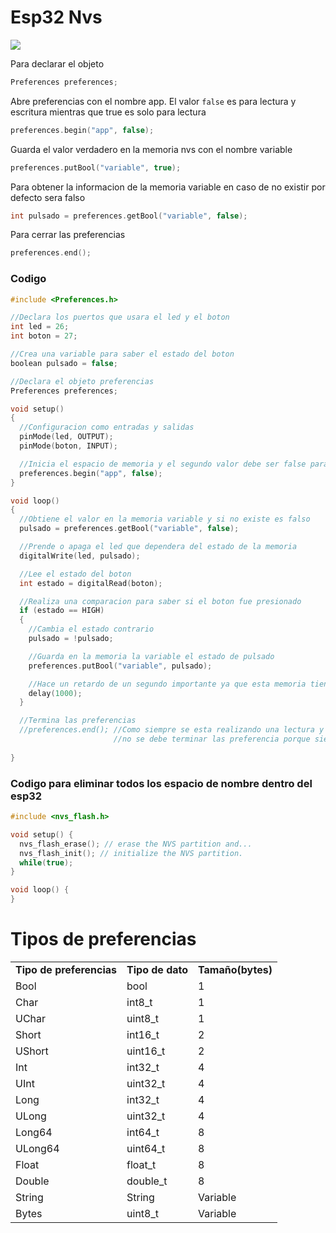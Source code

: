 # Esp32 Nvs

![](https://github.com/IDiegoUlises/Esp32-Nvs/blob/main/Images/Esp32-Nvs.gif)

Para declarar el objeto
```c++
Preferences preferences;
```

Abre preferencias con el nombre app. El valor ```false``` es para lectura y escritura mientras que true es solo para lectura
```c++
preferences.begin("app", false);
```

Guarda el valor verdadero en la memoria nvs con el nombre variable
```c++
preferences.putBool("variable", true);
```

Para obtener la informacion de la memoria variable en caso de no existir por defecto sera falso
```c++
int pulsado = preferences.getBool("variable", false);
```

Para cerrar las preferencias
```c++
preferences.end();
```

### Codigo
```c++
#include <Preferences.h>

//Declara los puertos que usara el led y el boton
int led = 26;
int boton = 27;

//Crea una variable para saber el estado del boton
boolean pulsado = false;

//Declara el objeto preferencias
Preferences preferences;

void setup()
{
  //Configuracion como entradas y salidas
  pinMode(led, OUTPUT);
  pinMode(boton, INPUT);

  //Inicia el espacio de memoria y el segundo valor debe ser false para que sea de lectura y escritura
  preferences.begin("app", false);
}

void loop()
{
  //Obtiene el valor en la memoria variable y si no existe es falso
  pulsado = preferences.getBool("variable", false);

  //Prende o apaga el led que dependera del estado de la memoria
  digitalWrite(led, pulsado);

  //Lee el estado del boton
  int estado = digitalRead(boton);

  //Realiza una comparacion para saber si el boton fue presionado
  if (estado == HIGH)
  {
    //Cambia el estado contrario
    pulsado = !pulsado;

    //Guarda en la memoria la variable el estado de pulsado
    preferences.putBool("variable", pulsado);

    //Hace un retardo de un segundo importante ya que esta memoria tiene un limite de escritura
    delay(1000);
  }

  //Termina las preferencias
  //preferences.end(); //Como siempre se esta realizando una lectura y escritura en el bucle loop()
                       //no se debe terminar las preferencia porque siempre se esta utilizando  
 
}
```

### Codigo para eliminar todos los espacio de nombre dentro del esp32

```c++
#include <nvs_flash.h>

void setup() {
  nvs_flash_erase(); // erase the NVS partition and...
  nvs_flash_init(); // initialize the NVS partition.
  while(true);
}

void loop() {
}
``` 


<html>

<body>

<h1>Tipos de preferencias</h1>

<table>
<tr>
  <td><strong>Tipo de preferencias</strong></td>
  <td><strong>Tipo de dato</strong></td>
  <td><strong>Tamaño(bytes)</strong></td>
</tr>

<tr>
  <td>Bool</td>
  <td>bool</td>
  <td>1</td>
</tr>

<tr>
  <td>Char</td>
  <td>int8_t</td>
  <td>1</td>
</tr>

<tr>
  <td>UChar</td>
  <td>uint8_t</td>
  <td>1</td>
</tr>
  
  <tr>
  <td>Short</td>
  <td>int16_t</td>
  <td>2</td>
</tr>
  <tr>
  <td>UShort</td>
  <td>uint16_t</td>
  <td>2</td>
</tr>
  <tr>
  <td>Int</td>
  <td>int32_t</td>
  <td>4</td>
</tr>
  <tr>
  <td>UInt</td>
  <td>uint32_t</td>
  <td>4</td>
</tr>
  <tr>
  <td>Long</td>
  <td>int32_t</td>
  <td>4</td>
</tr>
  <tr>
  <td>ULong</td>
  <td>uint32_t</td>
  <td>4</td>
</tr>
  <tr>
  <td>Long64</td>
  <td>int64_t</td>
  <td>8</td>
</tr>
  <tr>
  <td>ULong64</td>
  <td>uint64_t</td>
  <td>8</td>
</tr>
  <tr>
  <td>Float</td>
  <td>float_t</td>
  <td>8</td>
</tr>
  <tr>
  <td>Double</td>
  <td>double_t</td>
  <td>8</td>
</tr>
  <tr>
  <td>String</td>
  <td>String</td>
  <td>Variable</td>
</tr>
  <tr>
  <td>Bytes</td>
  <td>uint8_t</td>
  <td>Variable</td>
</tr>
</table>

</body>
</html>

  </tr>

</table>
